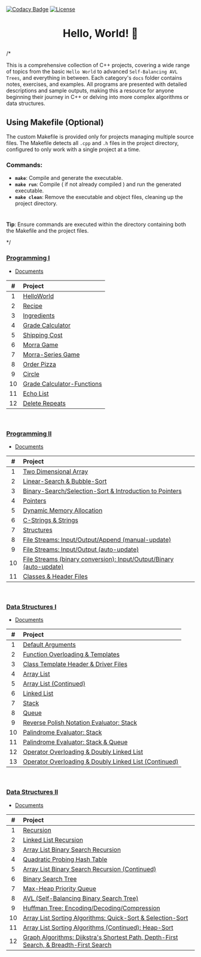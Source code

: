 [![Codacy Badge](https://app.codacy.com/project/badge/Grade/b2686d21dc134cd2ae07194660b2f0b0)](https://app.codacy.com/gh/nragland37/cpp-projects/dashboard?utm_source=gh&utm_medium=referral&utm_content=&utm_campaign=Badge_grade)
[![License](https://img.shields.io/badge/license-MIT-blue)](https://github.com/nragland37/cpp-projects/blob/main/LICENSE)

# <p align="center"> Hello, World! 🦖 </p>

/*

This is a comprehensive collection of C++ projects, covering a wide range of topics from the basic `Hello World` to advanced `Self-Balancing AVL Trees`, and everything in between. Each category's `docs` folder contains notes, exercises, and examples. All programs are presented with detailed descriptions and sample outputs, making this a resource for anyone beginning their journey in C++ or delving into more complex algorithms or data structures. 

## Using Makefile (Optional)
The custom Makefile is provided only for projects managing multiple source files. The Makefile detects all `.cpp` and `.h` files in the project directory, configured to only work with a single project at a time. 

### Commands:
- **`make`**: Compile and generate the executable.
- **`make run`**: Compile ( if not already compiled ) and run the generated executable.
- **`make clean`**: Remove the executable and object files, cleaning up the project directory.

#
**Tip**: Ensure commands are executed within the directory containing both the Makefile and the project files.

*/

### [Programming I](/programming-I)
* [Documents](programming-I/docs/)

| # | Project |
|:---:|:---|
| 1 | [HelloWorld](./programming-I/src/01-helloworld) | 
| 2 | [Recipe](./programming-I/src/02-recipe) | 
| 3 | [Ingredients](./programming-I/src/03-ingredients) | 
| 4 | [Grade Calculator](./programming-I/src/04-gradeCalc) |  
| 5 | [Shipping Cost](./programming-I/src/05-shippingCost) |  
| 6 | [Morra Game](./programming-I/src/06-morra) |
| 7 | [Morra-Series Game](./programming-I/src/07-morraSeries) |
| 8 | [Order Pizza](./programming-I/src/08-pizza) | 
| 9 | [Circle](./programming-I/src/09-circleArea) |
| 10 | [Grade Calculator-Functions](./programming-I/src/10-gradeCalc2) |
| 11 | [Echo List](./programming-I/src/11-echoList) |
| 12 | [Delete Repeats](./programming-I/src/12-deleteRepeats) |

<br>

### [Programming II](/programming-II)
* [Documents](programming-II/docs/)

| # | Project |
|:---:|:---|
| 1 | [Two Dimensional Array](./programming-II/src/01-twoDimensionalArray) |
| 2 | [Linear-Search & Bubble-Sort](./programming-II/src/02-linearSearch-BubbleSort) |
| 3 | [Binary-Search/Selection-Sort & Introduction to Pointers](./programming-II/src/03-binarySearch-selectionSort_introToPointers) |
| 4 | [Pointers](./programming-II/src/04-pointers) |
| 5 | [Dynamic Memory Allocation](./programming-II/src/05-dynamicMemoryAllocation) |
| 6 | [C-Strings & Strings](./programming-II/src/06-cString-string) |
| 7 | [Structures](./programming-II/src/07-structures) |
| 8 | [File Streams: Input/Output/Append (manual-update)](./programming-II/src/08-fstream-manualUpdate) |
| 9 | [File Streams: Input/Output (auto-update)](./programming-II/src/09-fstream-autoUpdate) |
| 10 | [File Streams (binary conversion): Input/Output/Binary (auto-update)](./programming-II/src/10-fstream-autoUpdate-binaryConversion) |
| 11 | [Classes & Header Files](./programming-II/src/11-classes-headerFiles) |

<br>

### [Data Structures I](/data_structures-I)
* [Documents](data_structures-I/docs/)

| # | Project |
|:---:|:---|
| 1 | [Default Arguments](./data_structures-I/src/01-defaultArgs) |
| 2 | [Function Overloading & Templates](./data_structures-I/src/02-max) |
| 3 | [Class Template Header & Driver Files](./data_structures-I/src/03-dyad) |
| 4 | [Array List](./data_structures-I/src/04-AList) |
| 5 | [Array List (Continued)](./data_structures-I/src/05-AList) |
| 6 | [Linked List](./data_structures-I/src/06-LList) |
| 7 | [Stack](./data_structures-I/src/07-Stack) |
| 8 | [Queue](./data_structures-I/src/08-Queue) |
| 9 | [Reverse Polish Notation Evaluator: Stack](./data_structures-I/src/09-rpnStack) |
| 10 | [Palindrome Evaluator: Stack](./data_structures-I/src/10-palindromes) |
| 11 | [Palindrome Evaluator: Stack & Queue](./data_structures-I/src/11-pal2) |
| 12 | [Operator Overloading & Doubly Linked List](./data_structures-I/src/12-DLList) |
| 13 | [Operator Overloading & Doubly Linked List (Continued)](./data_structures-I/src/13-DLList) |

<br>

### [Data Structures II](/data_structures-II)
* [Documents](data_structures-II/docs/)

| # | Project |
|:---:|:---|
| 1 | [Recursion](./data_structures-II/src/01-Recursion-StockClass) |
| 2 | [Linked List Recursion](./data_structures-II/src/02-Reverse-LList-Recursion) |
| 3 | [Array List Binary Search Recursion](./data_structures-II/src/03-AList-BinarySearch-Recursion) |
| 4 | [Quadratic Probing Hash Table](./data_structures-II/src/04-Hashing-Quadratic-Probing) |
| 5 | [Array List Binary Search Recursion (Continued)](./data_structures-II/src/05-Updated-AList-BinarySearch-Recursion) |
| 6 | [Binary Search Tree](./data_structures-II/src/06-BST) |
| 7 | [Max-Heap Priority Queue ](./data_structures-II/src/07-Priority-Queue) |
| 8 | [AVL (Self-Balancing Binary Search Tree)](./data_structures-II/src/08-AVLTree) |
| 9 | [Huffman Tree: Encoding/Decoding/Compression](./data_structures-II/src/09-Huffman-Algorithm) |
| 10 | [Array List Sorting Algorithms: Quick-Sort & Selection-Sort](./data_structures-II/src/10-AList-Sorting-Algorithms) |
| 11 | [Array List Sorting Algorithms (Continued): Heap-Sort](./data_structures-II/src/11-Updated-AList-Sorting-Algorithms) |
| 12 | [Graph Algorithms: Dijkstra's Shortest Path, Depth-First Search, & Breadth-First Search](./data_structures-II/src/12-Graph-Traversal) |
